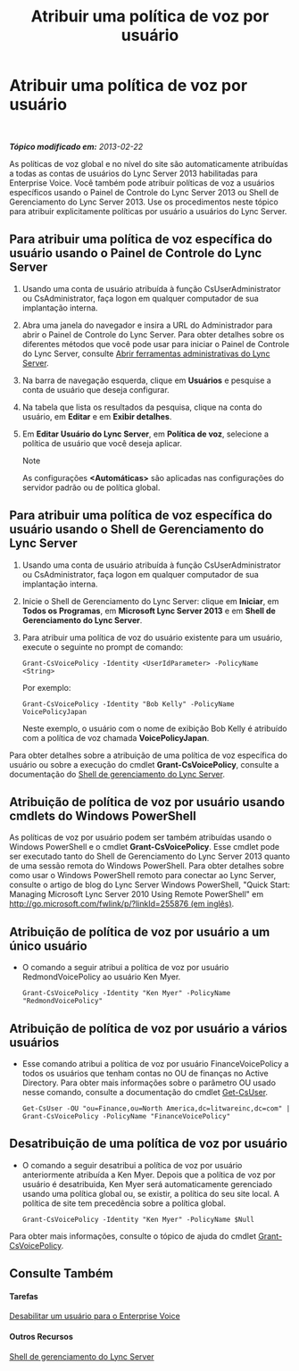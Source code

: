 ﻿---
title: Atribuir uma política de voz por usuário
TOCTitle: Atribuir uma política de voz por usuário
ms:assetid: 9ee47ee7-1030-43b8-a4dc-bf685ea24659
ms:mtpsurl: https://technet.microsoft.com/pt-br/library/JJ688155(v=OCS.15)
ms:contentKeyID: 49886334
ms.date: 05/19/2016
mtps_version: v=OCS.15
ms.translationtype: HT
---

# Atribuir uma política de voz por usuário

 

_**Tópico modificado em:** 2013-02-22_

As políticas de voz global e no nível do site são automaticamente atribuídas a todas as contas de usuários do Lync Server 2013 habilitadas para Enterprise Voice. Você também pode atribuir políticas de voz a usuários específicos usando o Painel de Controle do Lync Server 2013 ou Shell de Gerenciamento do Lync Server 2013. Use os procedimentos neste tópico para atribuir explicitamente políticas por usuário a usuários do Lync Server.

## Para atribuir uma política de voz específica do usuário usando o Painel de Controle do Lync Server

1.  Usando uma conta de usuário atribuída à função CsUserAdministrator ou CsAdministrator, faça logon em qualquer computador de sua implantação interna.

2.  Abra uma janela do navegador e insira a URL do Administrador para abrir o Painel de Controle do Lync Server. Para obter detalhes sobre os diferentes métodos que você pode usar para iniciar o Painel de Controle do Lync Server, consulte [Abrir ferramentas administrativas do Lync Server](lync-server-2013-open-lync-server-administrative-tools.md).

3.  Na barra de navegação esquerda, clique em **Usuários** e pesquise a conta de usuário que deseja configurar.

4.  Na tabela que lista os resultados da pesquisa, clique na conta do usuário, em **Editar** e em **Exibir detalhes**.

5.  Em **Editar Usuário do Lync Server**, em **Política de voz**, selecione a política de usuário que você deseja aplicar.
    
    > [!note]  
    > As configurações <strong>&lt;Automáticas&gt;</strong> são aplicadas nas configurações do servidor padrão ou de política global.

## Para atribuir uma política de voz específica do usuário usando o Shell de Gerenciamento do Lync Server

1.  Usando uma conta de usuário atribuída à função CsUserAdministrator ou CsAdministrator, faça logon em qualquer computador de sua implantação interna.

2.  Inicie o Shell de Gerenciamento do Lync Server: clique em **Iniciar**, em **Todos os Programas**, em **Microsoft Lync Server 2013** e em **Shell de Gerenciamento do Lync Server**.

3.  Para atribuir uma política de voz do usuário existente para um usuário, execute o seguinte no prompt de comando:
    
        Grant-CsVoicePolicy -Identity <UserIdParameter> -PolicyName <String>
    
    Por exemplo:
    
        Grant-CsVoicePolicy -Identity "Bob Kelly" -PolicyName VoicePolicyJapan
    
    Neste exemplo, o usuário com o nome de exibição Bob Kelly é atribuído com a política de voz chamada **VoicePolicyJapan**.

Para obter detalhes sobre a atribuição de uma política de voz específica do usuário ou sobre a execução do cmdlet **Grant-CsVoicePolicy**, consulte a documentação do [Shell de gerenciamento do Lync Server](lync-server-2013-lync-server-management-shell.md).

## Atribuição de política de voz por usuário usando cmdlets do Windows PowerShell

As políticas de voz por usuário podem ser também atribuídas usando o Windows PowerShell e o cmdlet **Grant-CsVoicePolicy**. Esse cmdlet pode ser executado tanto do Shell de Gerenciamento do Lync Server 2013 quanto de uma sessão remota do Windows PowerShell. Para obter detalhes sobre como usar o Windows PowerShell remoto para conectar ao Lync Server, consulte o artigo de blog do Lync Server Windows PowerShell, "Quick Start: Managing Microsoft Lync Server 2010 Using Remote PowerShell" em [http://go.microsoft.com/fwlink/p/?linkId=255876 (em inglês)](http://go.microsoft.com/fwlink/p/?linkid=255876).

## Atribuição de política de voz por usuário a um único usuário

  - O comando a seguir atribui a política de voz por usuário RedmondVoicePolicy ao usuário Ken Myer.
    
        Grant-CsVoicePolicy -Identity "Ken Myer" -PolicyName "RedmondVoicePolicy"

## Atribuição de política de voz por usuário a vários usuários

  - Esse comando atribui a política de voz por usuário FinanceVoicePolicy a todos os usuários que tenham contas no OU de finanças no Active Directory. Para obter mais informações sobre o parâmetro OU usado nesse comando, consulte a documentação do cmdlet [Get-CsUser](https://docs.microsoft.com/en-us/powershell/module/skype/Get-CsUser).
    
        Get-CsUser -OU "ou=Finance,ou=North America,dc=litwareinc,dc=com" | Grant-CsVoicePolicy -PolicyName "FinanceVoicePolicy"

## Desatribuição de uma política de voz por usuário

  - O comando a seguir desatribui a política de voz por usuário anteriormente atribuída a Ken Myer. Depois que a política de voz por usuário é desatribuida, Ken Myer será automaticamente gerenciado usando uma política global ou, se existir, a política do seu site local. A política de site tem precedência sobre a política global.
    
        Grant-CsVoicePolicy -Identity "Ken Myer" -PolicyName $Null

Para obter mais informações, consulte o tópico de ajuda do cmdlet [Grant-CsVoicePolicy](https://docs.microsoft.com/en-us/powershell/module/skype/Grant-CsVoicePolicy).

## Consulte Também

#### Tarefas

[Desabilitar um usuário para o Enterprise Voice](lync-server-2013-disable-a-user-for-enterprise-voice.md)  

#### Outros Recursos

[Shell de gerenciamento do Lync Server](lync-server-2013-lync-server-management-shell.md)

